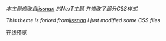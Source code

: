 *本主题修改自[iissnan](https://github.com/iissnan/hexo-theme-next) 的NexT主题*
*并修改了部分CSS样式*

*This theme is forked from[iissnan](https://github.com/iissnan/hexo-theme-next)*
*I just modified some CSS files*


[在线预览](http://www.fireawayh.com)